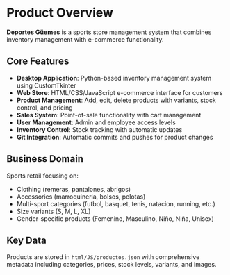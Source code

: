 # Product Overview

**Deportes Güemes** is a sports store management system that combines inventory management with e-commerce functionality.

## Core Features
- **Desktop Application**: Python-based inventory management system using CustomTkinter
- **Web Store**: HTML/CSS/JavaScript e-commerce interface for customers
- **Product Management**: Add, edit, delete products with variants, stock control, and pricing
- **Sales System**: Point-of-sale functionality with cart management
- **User Management**: Admin and employee access levels
- **Inventory Control**: Stock tracking with automatic updates
- **Git Integration**: Automatic commits and pushes for product changes

## Business Domain
Sports retail focusing on:
- Clothing (remeras, pantalones, abrigos)
- Accessories (marroquineria, bolsos, pelotas)
- Multi-sport categories (futbol, basquet, tenis, natacion, running, etc.)
- Size variants (S, M, L, XL)
- Gender-specific products (Femenino, Masculino, Niño, Niña, Unisex)

## Key Data
Products are stored in `html/JS/productos.json` with comprehensive metadata including categories, prices, stock levels, variants, and images.